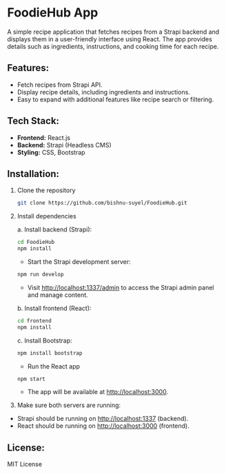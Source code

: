 # FoodieHub App

A simple recipe application that fetches recipes from a Strapi backend and displays them in a user-friendly interface using React. The app provides details such as ingredients, instructions, and cooking time for each recipe.

## Features:
- Fetch recipes from Strapi API.
- Display recipe details, including ingredients and instructions.
- Easy to expand with additional features like recipe search or filtering.

## Tech Stack:
- **Frontend:** React.js
- **Backend:** Strapi (Headless CMS)
- **Styling:** CSS, Bootstrap

## Installation:
1. Clone the repository
    ```bash
    git clone https://github.com/bishnu-suyel/FoodieHub.git
    ```
2. Install dependencies

    a. Install backend (Strapi):
    ```bash
    cd FoodieHub
    npm install
    ```
    - Start the Strapi development server:
    ```bash
    npm run develop
    ```
    - Visit [http://localhost:1337/admin](http://localhost:1337/admin) to access the Strapi admin panel and manage content.

    b. Install frontend (React):
    ```bash
    cd frontend
    npm install
    ```

    c. Install Bootstrap:
    ```bash
    npm install bootstrap
    ```

    - Run the React app
    ```bash
    npm start
    ```
    - The app will be available at [http://localhost:3000](http://localhost:3000).

3. Make sure both servers are running:

- Strapi should be running on [http://localhost:1337](http://localhost:1337) (backend).
- React should be running on [http://localhost:3000](http://localhost:3000) (frontend).

## License:
MIT License